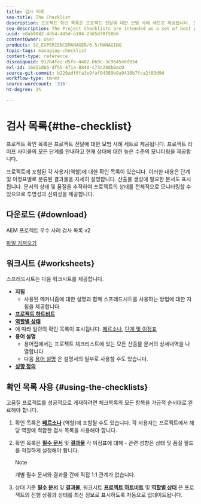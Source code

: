 ```yaml
---
title: 검사 목록
seo-title: The Checklist
description: 프로젝트 확인 목록은 프로젝트 전달에 대한 모범 사례 세트로 제공됩니다. 프로젝트 라이프 사이클의 모든 단계를 안내하고 현재 상태에 대한 높은 수준의 모니터링을 제공합니다.
seo-description: The Project Checklists are intended as a set of best practices for project delivery. They guide you through all phases of the project life cycle and provide high level monitoring of your current status.
uuid: e8ab9042-4d54-445d-b104-23d5d38f58b6
contentOwner: User
products: SG_EXPERIENCEMANAGER/6.5/MANAGING
topic-tags: managing-checklist
content-type: reference
discoiquuid: 917b4fec-d5fe-4402-b69c-3c9645e6f934
exl-id: 16851d65-df55-471a-8848-c73c28db8ac0
source-git-commit: b220adf6fa3e9faf94389b9a9416b7fca2f89d9d
workflow-type: tm+mt
source-wordcount: '316'
ht-degree: 2%

---
```


# 검사 목록{#the-checklist}

프로젝트 확인 목록은 프로젝트 전달에 대한 모범 사례 세트로 제공됩니다. 프로젝트 라이프 사이클의 모든 단계를 안내하고 현재 상태에 대한 높은 수준의 모니터링을 제공합니다.

프로젝트에 포함된 각 사용자(역할)에 대한 확인 목록이 있습니다. 이러한 내용은 단계 및 이정표별로 분류된 결과물을 자세히 설명합니다. 산출물 생성에 필요한 문서도 표시됩니다. 문서의 상태 및 품질을 추적하여 프로젝트의 상태를 전체적으로 모니터링할 수 있으므로 투명성과 신뢰성을 제공합니다.

## 다운로드 {#download}

AEM 프로젝트 우수 사례 검사 목록 v2

[파일 가져오기](assets/aem_project_bp_checklistv2-65.xlsx)

## 워크시트 {#worksheets}

스프레드시트는 다음 워크시트를 제공합니다.

* **지침**
   * 사용된 메커니즘에 대한 설명과 함께 스프레드시트를 사용하는 방법에 대한 지침을 제공합니다.
* **[프로젝트 하트비트](/help/managing/best-practices.md#project-heartbeat-dashboard)**
* **[역할별 상태](/help/managing/best-practices.md#status-by-role)**
* 에 따라 일련의 확인 목록이 표시됩니다. [페르소나](/help/managing/best-practices.md#persona), [단계 및 이정표](/help/managing/best-practices.md#phases-and-milestones)
* **용어 설명**
   * 용어집에서는 프로젝트 체크리스트에 있는 모든 산출물 문서의 상세내역을 나열합니다.
   * 다음 [용어 설명](/help/managing/best-practices-glossary.md) 은 설명서의 일부로 사용할 수도 있습니다.
* **[성향 정의](/help/managing/best-practices.md#persona)**

## 확인 목록 사용 {#using-the-checklists}

고품질 프로젝트를 성공적으로 게재하려면 체크목록의 모든 항목을 가급적 순서대로 완료해야 합니다.

1. 확인 목록은 **[페르소나](/help/managing/best-practices.md#persona)** (역할)에 포함될 수도 있습니다. 각 사용자는 프로젝트에서 해당 역할에 적합한 검사 목록을 사용해야 합니다.
1. 확인 목록은 **[필수 문서](/help/managing/best-practices.md#required-documents)** 및 **[결과물](/help/managing/best-practices.md#deliverables)** 각 이정표에 대해 - 관련 성향은 상태 및 품질 필드를 적절하게 설정해야 합니다.

   >[!NOTE]
   >
   >개별 필수 문서와 결과물 간에 직접 1:1 관계가 없습니다.

1. 상태 기준 **[필수 문서](/help/managing/best-practices.md#required-documents)** 및 **[결과물](/help/managing/best-practices.md#deliverables)**, 워크시트 **[프로젝트 하트비트](/help/managing/best-practices.md#project-heartbeat-dashboard)** 및 **[역할별 상태](/help/managing/best-practices.md#status-by-role)** 은 프로젝트의 진행 상황과 상태를 최신 정보로 표시하도록 자동으로 업데이트됩니다.
